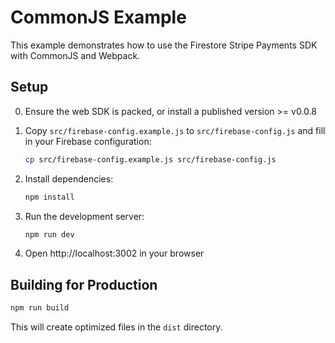 # CommonJS Example

This example demonstrates how to use the Firestore Stripe Payments SDK with CommonJS and Webpack.

## Setup

0. Ensure the web SDK is packed, or install a published version >= v0.0.8

1. Copy `src/firebase-config.example.js` to `src/firebase-config.js` and fill in your Firebase configuration:
   ```bash
   cp src/firebase-config.example.js src/firebase-config.js
   ```

2. Install dependencies:
   ```bash
   npm install
   ```

3. Run the development server:
   ```bash
   npm run dev
   ```

4. Open http://localhost:3002 in your browser

## Building for Production

```bash
npm run build
```

This will create optimized files in the `dist` directory.